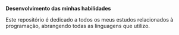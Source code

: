 **Desenvolvimento das minhas habilidades**

Este repositório é dedicado a todos os meus estudos relacionados à programação, abrangendo todas as linguagens que utilizo.